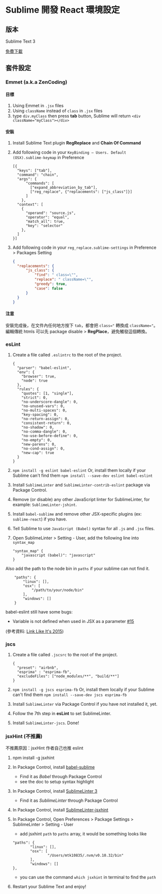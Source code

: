 # Sublime 開發 React 環境設定

## 版本
Sublime Text 3

[免費下載](http://www.sublimetext.com/3)


## 套件設定

### Emmet (a.k.a ZenCoding)

#### 目標

1. Using Emmet in `.jsx` files
2. Using `className` instead of `class` in `.jsx` files
3. type `div.myClass` then press **tab** button, Sublime will return `<div className="myClass"></div>`

#### 安裝

1. Install Sublime Text plugin **RegReplace** and **Chain Of Command**
2. Add following code in your `KeyBinding – Users. Default (OSX).sublime-keymap` in Preference

    ```
    [{
      "keys": ["tab"],
      "command": "chain",
      "args": {
          "commands": [
            ["expand_abbreviation_by_tab"],
            ["reg_replace", {"replacements": ["js_class"]}]
          ]
        },
      "context": [
        {
          "operand": "source.js",
          "operator": "equal",
          "match_all": true,
          "key": "selector"
        },
      ]
    }]
    ```

3. Add following code in your `reg_replace.sublime-settings` in Preference > Packages Setting

    ```json
    {
      "replacements": {
          "js_class": {
              "find": " class=\"",
              "replace": " className=\"",
              "greedy": true,
              "case": false
          }
      }
    }
    ```

#### 注意

安裝完成後，在文件內任何地方按下 `tab`，都會把 `class="` 轉換成 `className="`。編輯傳統 htmls 可以先 package disable > **RegPlace**，避免觸發這個轉換。

### esLint


1. Create a file called `.eslintrc` to the root of the project.

    ```
    {
      "parser": "babel-eslint",
      "env": {
        "browser": true,
        "node": true
      },
      "rules": {
        "quotes": [1, "single"],
        "strict": 0,
        "no-underscore-dangle": 0,
        "no-unused-vars": 0,
        "no-multi-spaces": 0,
        "key-spacing": 0,
        "no-return-assign": 0,
        "consistent-return": 0,
        "no-shadow": 0,
        "no-comma-dangle": 0,
        "no-use-before-define": 0,
        "no-empty": 0,
        "new-parens": 0,
        "no-cond-assign": 0,
        "new-cap": true
      }
    }
    ```

2. `npm install -g eslint babel-eslint`
    Or, install them locally if your Sublime can't find them
    `npm install --save-dev eslint babel-eslint`
3. Install `SublimeLinter` and `SublimeLinter-contrib-eslint` package via Package Control.
4. Remove (or disable) any other JavaScript linter for SublimeLinter, for example: `SublimeLinter-jshint`.
5. Install `babel-sublime` and remove other JSX-specific plugins (ex: `sublime-react`) if you have.
6. Tell Sublime to use `JavaScript (Babel)` syntax for all `.js` and `.jsx` files.
7. Open SublimeLinter > Setting - User, add the following line into `syntax_map`
	```
	"syntax_map" {
	    "javascript (babel)": "javascript"
	}
	```
Also add the path to the node bin in `paths` if your sublime can not find it.
```
    "paths": {
        "linux": [],
        "osx": [
            "/path/to/your/node/bin"
        ],
        "windows": []
    }
```

babel-eslint still have some bugs:

- Variable is not defined when used in JSX as a parameter [#15](https://github.com/babel/babel-eslint/issues/15)


(參考資料: [Link Like It's 2015](https://medium.com/@dan_abramov/lint-like-it-s-2015-6987d44c5b48))

### jscs

1. Create a file called `.jscsrc` to the root of the project.

    ```
    {
      "preset": "airbnb",
      "esprima" : "esprima-fb",
      "excludeFiles": ["node_modules/**", "build/**"]
    }
    ```

2. `npm install -g jscs esprima-fb`
    Or, install them locally if your Sublime can't find them
    `npm install --save-dev jscs esprima-fb`
3. Install `SublimeLinter` via Package Control if you have not installed it, yet.
4. Follow the 7th step in **esLint** to set SublimeLinter.
5. Install `SublimeLinter-jscs`. Done!

### jsxHint (不推薦)

不推薦原因：jsxHint 作者自己也推 eslint

1. npm install -g jsxhint
2. In Package Control, install [babel-sublime](https://github.com/babel/babel-sublime)

	- Find it as _Babel_ through Package Control
	- see the doc to setup syntax highlight

3. In Package Control, install [SublimeLinter 3](http://sublimelinter.readthedocs.org/en/latest/installation.html)

	- Find it as _SublimeLinter_ through Package Control

4. In Package Control, install [SublimeLinter-jsxhint](https://github.com/SublimeLinter/SublimeLinter-jsxhint)
5. In Package Control, Open Preferences > Package Settings > SublimeLinter > Setting - User

	- add jsxhint `path` to `paths` array, it would be something looks like
	```
	"paths": {
			"linux": [],
			"osx": [
					"/Users/mtk10835/.nvm/v0.10.32/bin"
			],
			"windows": []
	},
	```
	- you can use the command `which jsxhint` in terminal to find the `path`

6. Restart your Sublime Text and enjoy!

